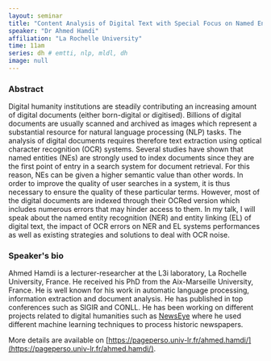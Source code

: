 ```yaml
---
layout: seminar
title: "Content Analysis of Digital Text with Special Focus on Named Entity Recognition and Linking"
speaker: "Dr Ahmed Hamdi"
affiliation: "La Rochelle University"
time: 11am
series: dh # emtti, nlp, mldl, dh 
image: null 
---
```


### Abstract
Digital humanity institutions are steadily contributing an increasing amount of digital documents (either born-digital or digitised). Billions of digital documents are usually scanned and archived as images which represent a substantial resource for natural language processing (NLP) tasks. The analysis of digital documents requires therefore text extraction using optical character recognition (OCR) systems. Several studies have shown that named entities (NEs) are strongly used to index documents since they are the first point of entry in a search system for document retrieval. For this reason,  NEs can be given a higher semantic value than other words. In order to improve the quality of user searches in a system, it is thus necessary to ensure the quality of these particular terms. However, most of the digital documents are indexed through their OCRed version which includes numerous errors that may hinder access to them. In my talk, I will speak about the named entity recognition (NER) and entity linking (EL) of digital text, the impact of OCR errors on NER and EL systems performances as well as existing strategies and solutions to deal with OCR noise.

### Speaker's bio
Ahmed Hamdi is a lecturer-researcher at the L3i laboratory, La Rochelle University, France. He received his PhD from the Aix-Marseille University, France. He is well known for his work in automatic language processing, information extraction and document analysis. He has published in top conferences such as SIGIR and CONLL. He has been working on different projects related to digital humanities such as [NewsEye](https://www.newseye.eu/) where he used different machine learning techniques to process historic newspapers. 

More details are available on [https://pageperso.univ-lr.fr/ahmed.hamdi/](https://pageperso.univ-lr.fr/ahmed.hamdi/).